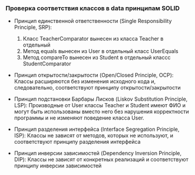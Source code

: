 
### Проверка соответствия классов в data принципам SOLID

* Принцип единственной ответственности (Single Responsibility Principle, SRP):

  1. Класс TeacherComparator вынесен из класса Teacher в отдельный
  2. Метод equals вынесен из User в отдельный класс UserEquals
  3. Метод compareTo вынесен из Student в отдельный классс StudentComparator


* Принцип открытости/закрытости (Open/Closed Principle, OCP):
  Классы расширяются без изменения исходного кода и, следовательно, соответствуют принципу открытости/закрытости


* Принцип подстановки Барбары Лисков (Liskov Substitution Principle, LSP):
  Производные от User классы Teacher и Student имеют ФИО и могут быть использованы вместо него без нарушения корректности программы и не изменяют поведение класса User.


* Принцип разделения интерфейса (Interface Segregation Principle, ISP):
  Классы не зависят от методов, которых не используют, и соответствуют принципу разделения интерфейса

* Принцип инверсии зависимостей (Dependency Inversion Principle, DIP):
  Классы не зависят от конкретных реализаций и соответствуют принципу инверсии зависимостей

